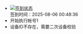 - [![签到状态](https://github.com/womade/Cloud189-Actions/actions/workflows/main.yml/badge.svg?branch=main)](https://github.com/womade/Cloud189-Actions/actions/workflows/main.yml) <br> 签到时间：2025-08-06 00:48:36
- 开始执行帐号1
- 设备ID不存在，需要二次设备校验
